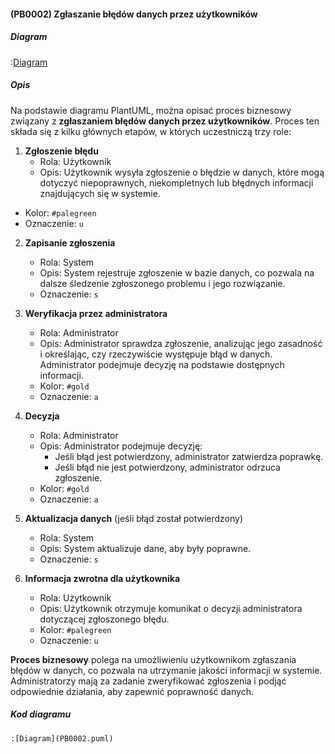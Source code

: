 #### (PB0002) Zgłaszanie błędów danych przez użytkowników  

##### Diagram  

:[Diagram](PB0002.puml)  

##### Opis  

Na podstawie diagramu PlantUML, można opisać proces biznesowy związany z **zgłaszaniem błędów danych przez użytkowników**. Proces ten składa się z kilku głównych etapów, w których uczestniczą trzy role:  

1. **Zgłoszenie błędu**  
   * Rola: Użytkownik  
   * Opis: Użytkownik wysyła zgłoszenie o błędzie w danych, które mogą dotyczyć niepoprawnych, niekompletnych lub błędnych informacji znajdujących się w systemie.
  *  Kolor: `#palegreen`
  * Oznaczenie: `u`

2. **Zapisanie zgłoszenia**  
   * Rola: System  
   * Opis: System rejestruje zgłoszenie w bazie danych, co pozwala na dalsze śledzenie zgłoszonego problemu i jego rozwiązanie.
   * Oznaczenie: `s`

3. **Weryfikacja przez administratora**  
   * Rola: Administrator   
   * Opis: Administrator sprawdza zgłoszenie, analizując jego zasadność i określając, czy rzeczywiście występuje błąd w danych. Administrator podejmuje decyzję na podstawie dostępnych informacji.
   * Kolor: `#gold`
   * Oznaczenie: `a`  

4. **Decyzja**  
   * Rola: Administrator  
   * Opis: Administrator podejmuje decyzję:  
     - Jeśli błąd jest potwierdzony, administrator zatwierdza poprawkę.  
     - Jeśli błąd nie jest potwierdzony, administrator odrzuca zgłoszenie.
   * Kolor: `#gold`
   * Oznaczenie: `a` 

5. **Aktualizacja danych** (jeśli błąd został potwierdzony)  
   * Rola: System  
   * Opis: System aktualizuje dane, aby były poprawne.
   * Oznaczenie: `s`

6. **Informacja zwrotna dla użytkownika**  
   * Rola: Użytkownik    
   * Opis: Użytkownik otrzymuje komunikat o decyzji administratora dotyczącej zgłoszonego błędu.
   *  Kolor: `#palegreen`
   * Oznaczenie: `u` 

**Proces biznesowy** polega na umożliwieniu użytkownikom zgłaszania błędów w danych, co pozwala na utrzymanie jakości informacji w systemie. Administratorzy mają za zadanie zweryfikować zgłoszenia i podjąć odpowiednie działania, aby zapewnić poprawność danych.  


##### Kod diagramu
```
:[Diagram](PB0002.puml)
```
